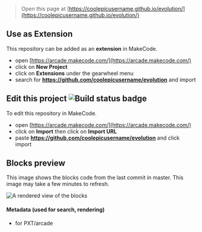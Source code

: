  


> Open this page at [https://coolepicusername.github.io/evolution/](https://coolepicusername.github.io/evolution/)

## Use as Extension

This repository can be added as an **extension** in MakeCode.

* open [https://arcade.makecode.com/](https://arcade.makecode.com/)
* click on **New Project**
* click on **Extensions** under the gearwheel menu
* search for **https://github.com/coolepicusername/evolution** and import

## Edit this project ![Build status badge](https://github.com/coolepicusername/evolution/workflows/MakeCode/badge.svg)

To edit this repository in MakeCode.

* open [https://arcade.makecode.com/](https://arcade.makecode.com/)
* click on **Import** then click on **Import URL**
* paste **https://github.com/coolepicusername/evolution** and click import

## Blocks preview

This image shows the blocks code from the last commit in master.
This image may take a few minutes to refresh.

![A rendered view of the blocks](https://github.com/coolepicusername/evolution/raw/master/.github/makecode/blocks.png)

#### Metadata (used for search, rendering)

* for PXT/arcade
<script src="https://makecode.com/gh-pages-embed.js"></script><script>makeCodeRender("{{ site.makecode.home_url }}", "{{ site.github.owner_name }}/{{ site.github.repository_name }}");</script>
